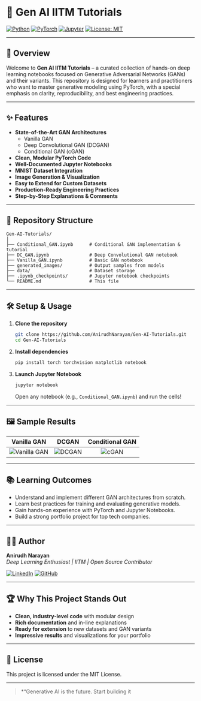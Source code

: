# 🧠 Gen AI IITM Tutorials

[![Python](https://img.shields.io/badge/Python-3.8%2B-blue?logo=python)](https://www.python.org/)
[![PyTorch](https://img.shields.io/badge/PyTorch-1.9%2B-EE4C2C?logo=pytorch)](https://pytorch.org/)
[![Jupyter](https://img.shields.io/badge/Jupyter-Notebook-orange?logo=jupyter)](https://jupyter.org/)
[![License: MIT](https://img.shields.io/badge/License-MIT-yellow.svg)](LICENSE)

---

## 🚀 Overview

Welcome to **Gen AI IITM Tutorials** – a curated collection of hands-on deep learning notebooks focused on Generative Adversarial Networks (GANs) and their variants. This repository is designed for learners and practitioners who want to master generative modeling using PyTorch, with a special emphasis on clarity, reproducibility, and best engineering practices.

---

## ✨ Features

- **State-of-the-Art GAN Architectures**  
  - Vanilla GAN  
  - Deep Convolutional GAN (DCGAN)  
  - Conditional GAN (cGAN)  
- **Clean, Modular PyTorch Code**  
- **Well-Documented Jupyter Notebooks**  
- **MNIST Dataset Integration**  
- **Image Generation & Visualization**  
- **Easy to Extend for Custom Datasets**  
- **Production-Ready Engineering Practices**  
- **Step-by-Step Explanations & Comments**  

---

## 📂 Repository Structure

```
Gen-AI-Tutorials/
│
├── Conditional_GAN.ipynb      # Conditional GAN implementation & tutorial
├── DC_GAN.ipynb               # Deep Convolutional GAN notebook
├── Vanilla_GAN.ipynb          # Basic GAN notebook
├── generated_images/          # Output samples from models
├── data/                      # Dataset storage
├── .ipynb_checkpoints/        # Jupyter notebook checkpoints
└── README.md                  # This file
```

---

## 🛠️ Setup & Usage

1. **Clone the repository**
    ```sh
    git clone https://github.com/AnirudhNarayan/Gen-AI-Tutorials.git
    cd Gen-AI-Tutorials
    ```

2. **Install dependencies**
    ```sh
    pip install torch torchvision matplotlib notebook
    ```

3. **Launch Jupyter Notebook**
    ```sh
    jupyter notebook
    ```
    Open any notebook (e.g., `Conditional_GAN.ipynb`) and run the cells!

---

## 🖼️ Sample Results

| Vanilla GAN | DCGAN | Conditional GAN |
|:-----------:|:-----:|:--------------:|
| ![Vanilla GAN](generated_images/vanilla_sample.png) | ![DCGAN](generated_images/dcgan_sample.png) | ![cGAN](generated_images/cgan_sample.png) |

---

## 📚 Learning Outcomes

- Understand and implement different GAN architectures from scratch.
- Learn best practices for training and evaluating generative models.
- Gain hands-on experience with PyTorch and Jupyter Notebooks.
- Build a strong portfolio project for top tech companies.

---

## 👨‍💻 Author

**Anirudh Narayan**  
*Deep Learning Enthusiast | IITM | Open Source Contributor*

[![LinkedIn](https://img.shields.io/badge/LinkedIn-blue?logo=linkedin)](www.linkedin.com/in/anirudh-narayan-1b708a241)
[![GitHub](https://img.shields.io/badge/GitHub-181717?logo=github)](https://github.com/AnirudhNarayan)

---

## 🏆 Why This Project Stands Out

- **Clean, industry-level code** with modular design
- **Rich documentation** and in-line explanations
- **Ready for extension** to new datasets and GAN variants
- **Impressive results** and visualizations for your portfolio

---

## 📄 License

This project is licensed under the MIT License.

---

> *“Generative AI is the future. Start building it

